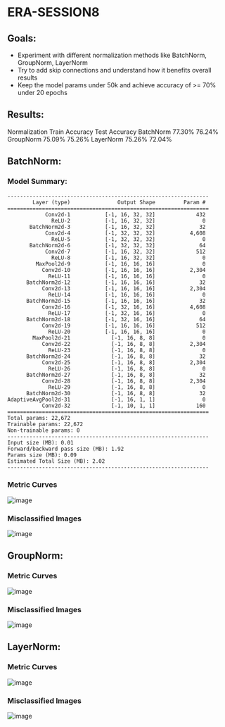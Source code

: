 # ERA-SESSION8
## Goals:
 - Experiment with different normalization methods like BatchNorm, GroupNorm, LayerNorm
 - Try to add skip connections and understand how it benefits overall results
 - Keep the model params under 50k and achieve accuracy of >= 70% under 20 epochs

## Results:
Normalization     Train Accuracy     Test Accuracy
BatchNorm          77.30%             76.24%
GroupNorm          75.09%             75.26%
LayerNorm          75.26%             72.04%

## BatchNorm:
### Model Summary:
```
----------------------------------------------------------------
        Layer (type)               Output Shape         Param #
================================================================
            Conv2d-1           [-1, 16, 32, 32]             432
              ReLU-2           [-1, 16, 32, 32]               0
       BatchNorm2d-3           [-1, 16, 32, 32]              32
            Conv2d-4           [-1, 32, 32, 32]           4,608
              ReLU-5           [-1, 32, 32, 32]               0
       BatchNorm2d-6           [-1, 32, 32, 32]              64
            Conv2d-7           [-1, 16, 32, 32]             512
              ReLU-8           [-1, 16, 32, 32]               0
         MaxPool2d-9           [-1, 16, 16, 16]               0
           Conv2d-10           [-1, 16, 16, 16]           2,304
             ReLU-11           [-1, 16, 16, 16]               0
      BatchNorm2d-12           [-1, 16, 16, 16]              32
           Conv2d-13           [-1, 16, 16, 16]           2,304
             ReLU-14           [-1, 16, 16, 16]               0
      BatchNorm2d-15           [-1, 16, 16, 16]              32
           Conv2d-16           [-1, 32, 16, 16]           4,608
             ReLU-17           [-1, 32, 16, 16]               0
      BatchNorm2d-18           [-1, 32, 16, 16]              64
           Conv2d-19           [-1, 16, 16, 16]             512
             ReLU-20           [-1, 16, 16, 16]               0
        MaxPool2d-21             [-1, 16, 8, 8]               0
           Conv2d-22             [-1, 16, 8, 8]           2,304
             ReLU-23             [-1, 16, 8, 8]               0
      BatchNorm2d-24             [-1, 16, 8, 8]              32
           Conv2d-25             [-1, 16, 8, 8]           2,304
             ReLU-26             [-1, 16, 8, 8]               0
      BatchNorm2d-27             [-1, 16, 8, 8]              32
           Conv2d-28             [-1, 16, 8, 8]           2,304
             ReLU-29             [-1, 16, 8, 8]               0
      BatchNorm2d-30             [-1, 16, 8, 8]              32
AdaptiveAvgPool2d-31             [-1, 16, 1, 1]               0
           Conv2d-32             [-1, 10, 1, 1]             160
================================================================
Total params: 22,672
Trainable params: 22,672
Non-trainable params: 0
----------------------------------------------------------------
Input size (MB): 0.01
Forward/backward pass size (MB): 1.92
Params size (MB): 0.09
Estimated Total Size (MB): 2.02
----------------------------------------------------------------
```
### Metric Curves
![image](https://github.com/RaviNaik/ERA-SESSION8/assets/23289802/302766c7-7a45-4eb0-86c7-279d43053c4f)

### Misclassified Images
![image](https://github.com/RaviNaik/ERA-SESSION8/assets/23289802/7a0c384c-58d9-4afc-b41b-6e07023f1a7b)

## GroupNorm:
### Metric Curves
![image](https://github.com/RaviNaik/ERA-SESSION8/assets/23289802/79c21b6b-741a-40a9-8ea1-ccd7a590329e)

### Misclassified Images
![image](https://github.com/RaviNaik/ERA-SESSION8/assets/23289802/5c5b1503-45bb-444b-85ea-c3bf955b7c77)


## LayerNorm:
### Metric Curves
![image](https://github.com/RaviNaik/ERA-SESSION8/assets/23289802/a03741b4-41de-4045-b248-3e9b3df585dd)

### Misclassified Images
![image](https://github.com/RaviNaik/ERA-SESSION8/assets/23289802/a371c138-f725-42be-bfc4-c2bdb7f449af)


